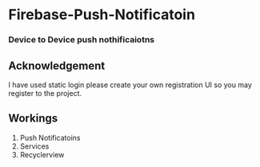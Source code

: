 # Firebase-Push-Notificatoin
### Device to Device push nothificaiotns

## Acknowledgement </br>
I have used static login please create your own registration UI so you may register to the project.

## Workings
1. Push Notificatoins
1. Services
1. Recyclerview

